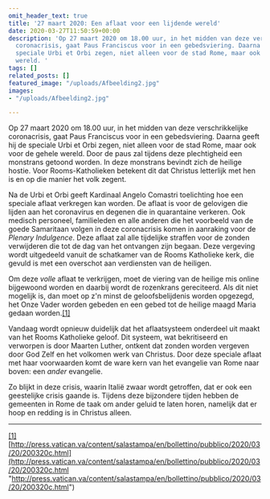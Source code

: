 ```yaml
---
omit_header_text: true
title: '27 maart 2020: Een aflaat voor een lijdende wereld'
date: 2020-03-27T11:50:59+00:00
description: 'Op 27 maart 2020 om 18.00 uur, in het midden van deze verschrikkelijke
  coronacrisis, gaat Paus Franciscus voor in een gebedsviering. Daarna geeft hij de
  speciale Urbi et Orbi zegen, niet alleen voor de stad Rome, maar ook voor de gehele
  wereld. '
tags: []
related_posts: []
featured_image: "/uploads/Afbeelding2.jpg"
images:
- "/uploads/Afbeelding2.jpg"

---
```

Op 27 maart 2020 om 18.00 uur, in het midden van deze verschrikkelijke coronacrisis, gaat Paus Franciscus voor in een gebedsviering. Daarna geeft hij de speciale Urbi et Orbi zegen, niet alleen voor de stad Rome, maar ook voor de gehele wereld. Door de paus zal tijdens deze plechtigheid een monstrans getoond worden. In deze monstrans bevindt zich de heilige hostie. Voor Rooms-Katholieken betekent dit dat Christus letterlijk met hen is en op die manier het volk zegent.

Na de Urbi et Orbi geeft Kardinaal Angelo Comastri toelichting hoe een speciale aflaat verkregen kan worden. De aflaat is voor de gelovigen die lijden aan het coronavirus en degenen die in quarantaine verkeren. Ook medisch personeel, familieleden en alle anderen die het voorbeeld van de goede Samaritaan volgen in deze coronacrisis komen in aanraking voor de _Plenary Indulgence_. Deze aflaat zal alle tijdelijke straffen voor de zonden verwijderen die tot de dag van het ontvangen zijn begaan. Deze vergeving wordt uitgedeeld vanuit de schatkamer van de Rooms Katholieke kerk, die gevuld is met een overschot aan verdiensten van de heiligen.

Om deze _volle_ aflaat te verkrijgen, moet de viering van de heilige mis online bijgewoond worden en daarbij wordt de rozenkrans gereciteerd. Als dit niet mogelijk is, dan moet op z'n minst de geloofsbelijdenis worden opgezegd, het Onze Vader worden gebeden en een gebed tot de heilige maagd Maria gedaan worden.[\[1\]](#_ftn1)

Vandaag wordt opnieuw duidelijk dat het aflaatsysteem onderdeel uit maakt van het Rooms Katholieke geloof. Dit systeem, wat bekritiseerd en verworpen is door Maarten Luther, ontkent dat zonden worden vergeven door God Zelf en het volkomen werk van Christus. Door deze speciale aflaat met haar voorwaarden komt de ware kern van het evangelie van Rome naar boven: een _ander_ evangelie.

Zo blijkt in deze crisis, waarin Italië zwaar wordt getroffen, dat er ook een geestelijke crisis gaande is. Tijdens deze bijzondere tijden hebben de gemeenten in Rome de taak om ander geluid te laten horen, namelijk dat er hoop en redding is in Christus alleen. 

***

[\[1\]](#_ftnref1) [http://press.vatican.va/content/salastampa/en/bollettino/pubblico/2020/03/20/200320c.html](http://press.vatican.va/content/salastampa/en/bollettino/pubblico/2020/03/20/200320c.html "http://press.vatican.va/content/salastampa/en/bollettino/pubblico/2020/03/20/200320c.html")